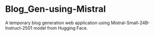 # Blog_Gen-using-Mistral
A temporary blog generation web application using Mistral-Small-24B-Instruct-2501 model from Hugging Face.
